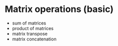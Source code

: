 # Matrix operations (basic)

- sum of matrices
- product of matrices
- matrix transpose
- matrix concatenation
